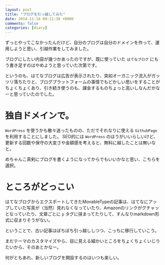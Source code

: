 ```yaml
---
layout: post
title: "ブログを引っ越してみた"
date: 2014-11-16 09:11:38 +0900
comments: false
categories: [diary]
---
```


ずっとやってこなかったんだけど、自分のブログは自分のドメインを作って、運用しようと思い、引越作業をしてみました。

ブログにしたい内容が幾つかあったのですが、既に使っていた `はてなブログ` にもう書き足すのはやめようと思っていた次第です。

というのも、はてなブログは広告が表示されたり、突如オーガニック流入がガッツリ落ちたりと、ブログプラットフォームの事情でもどかしい思いをすることがちょくちょくあり、引き続き使うのも、課金するものちょっと高いしなんだかなーと思っていたのでした。

<!-- more -->

# 独自ドメインで。

`WordPress` を使うかも散々迷ったものの、ただでそれなりに使える `GithubPage` を利用することにしました。
SEO的には `WordPress` のほうがいいらしいけど、更新する回数や保守の大変さや金額感を考えると、無料に越したことは無いなと。

めちゃんこ真剣にブログを書くようになってからでもいいかなと思い、こちらを選択。

# ところがどっこい

はてなブログからエクスポートしてきたMovableTypeの記事は、はてなにアップしていた写真が（当然）見れなくなっていたり、Amazonのリンクがグチャッとなっていたり、文章ごとに `p` タグに挟まってたりして、すんなりmarkdown形式に収まりそうがない。

ということで、古い記事はぼちぼち引っ越ししつつ、こっちに移行していこう。

まだテーマのカスタマイズやら、目に見える細かいところをちょくちょくいじりたいから、そのあとかなー。

何がともあれ、新しいブログを開設するのはいつも楽しい。
